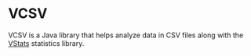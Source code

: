 # VCSV

VCSV is a Java library that helps analyze data in CSV files along with the <a href="https://captmd-11.github.io/blog/vstats/" target="_blank">VStats</a> statistics library. 